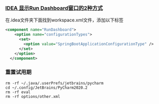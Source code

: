 ### [IDEA 显示Run Dashboard窗口的2种方式](https://www.cnblogs.com/panchanggui/p/10811446.html)

在.idea文件夹下面找到workspace.xml文件，添加以下标签

```xml
<component name="RunDashboard">
    <option name="configurationTypes">
      <set>
        <option value="SpringBootApplicationConfigurationType" />
      </set>
    </option>
  </component>
```

### 重置试用期

```shell
rm -rf ~/.java/.userPrefs/jetbrains/pycharm
cd ~/.config/JetBrains/PyCharm2020.2
rm -rf eval
rm -rf options/other.xml
```